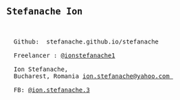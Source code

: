   
<pre>
  <h2>Stefanache Ion</h2>
  
  Github:  <a href"http://stefanache.github.io/stefanache">stefanache.github.io/stefanache</a>

  Freelancer : <a href="https://www.freelancer.co.ro/u/ionstefanache1">@ionstefanache1</a>

  Ion Stefanache,
  Bucharest, Romania <a href="mailto:ion.stefanache@yahoo.com">ion.stefanache@yahoo.com </a>

  FB: <a href="https://www.facebook.com/ion.stefanache3">@ion.stefanache.3</a>
 
</pre>
